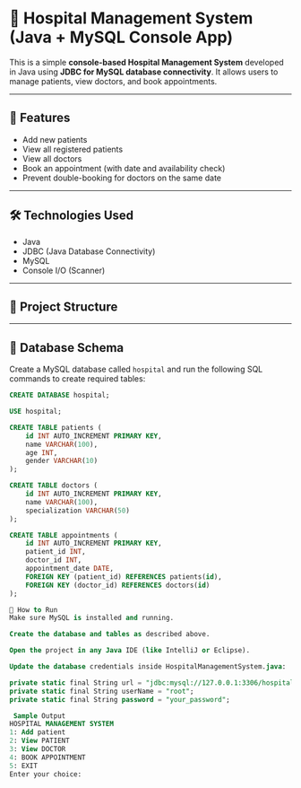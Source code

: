 # 🏥 Hospital Management System (Java + MySQL Console App)

This is a simple **console-based Hospital Management System** developed in Java using **JDBC for MySQL database connectivity**. It allows users to manage patients, view doctors, and book appointments.

---

## 📌 Features

- Add new patients
- View all registered patients
- View all doctors
- Book an appointment (with date and availability check)
- Prevent double-booking for doctors on the same date

---

## 🛠️ Technologies Used

- Java
- JDBC (Java Database Connectivity)
- MySQL
- Console I/O (Scanner)

---

## 📁 Project Structure


---

## 🧩 Database Schema

Create a MySQL database called `hospital` and run the following SQL commands to create required tables:

```sql
CREATE DATABASE hospital;

USE hospital;

CREATE TABLE patients (
    id INT AUTO_INCREMENT PRIMARY KEY,
    name VARCHAR(100),
    age INT,
    gender VARCHAR(10)
);

CREATE TABLE doctors (
    id INT AUTO_INCREMENT PRIMARY KEY,
    name VARCHAR(100),
    specialization VARCHAR(50)
);

CREATE TABLE appointments (
    id INT AUTO_INCREMENT PRIMARY KEY,
    patient_id INT,
    doctor_id INT,
    appointment_date DATE,
    FOREIGN KEY (patient_id) REFERENCES patients(id),
    FOREIGN KEY (doctor_id) REFERENCES doctors(id)
);

🚀 How to Run
Make sure MySQL is installed and running.

Create the database and tables as described above.

Open the project in any Java IDE (like IntelliJ or Eclipse).

Update the database credentials inside HospitalManagementSystem.java:

private static final String url = "jdbc:mysql://127.0.0.1:3306/hospital";
private static final String userName = "root";
private static final String password = "your_password";

 Sample Output
HOSPITAL MANAGEMENT SYSTEM
1: Add patient
2: View PATIENT
3: View DOCTOR
4: BOOK APPOINTMENT
5: EXIT
Enter your choice:
